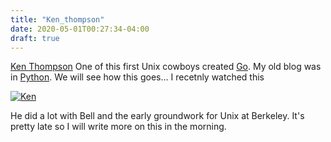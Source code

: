```yaml
---
title: "Ken_thompson"
date: 2020-05-01T00:27:34-04:00
draft: true
---
```

[Ken Thompson](https://en.wikipedia.org/wiki/Ken_Thompson) One of this first Unix cowboys created [Go](https://en.wikipedia.org/wiki/Go_(programming_language)). My old blog was in [Python](https://en.wikipedia.org/wiki/Python_(programming_language)). We will see how this goes...  I recetnly watched this 

[![Ken](http://img.youtube.com/vi/EY6q5dv_B-o/0.jpg)](http://www.youtube.com/watch?v=EY6q5dv_B-o) 

He did a lot with Bell and the early groundwork for Unix at Berkeley. It's pretty late so I will write more on this in the morning.
